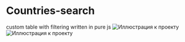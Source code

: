 # Countries-search
custom table with filtering written in pure js
![Иллюстрация к проекту](https://github.com/batstolya/Countries-search/raw/main/preview.jpg)
![Иллюстрация к проекту](https://github.com/batstolya/Countries-search/raw/main/preview-2.jpg)

